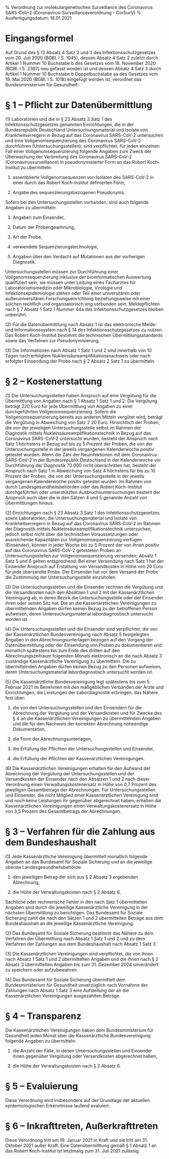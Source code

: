 % Verordnung zur molekulargenetischen Surveillance des Coronavirus SARS-CoV-2  (Coronavirus-Surveillanceverordnung - CorSurV)
% Ausfertigungsdatum: 18.01.2021
 
# Eingangsformel

Auf Grund des § 13 Absatz 4 Satz 2 und 3 des Infektionsschutzgesetzes vom 20. Juli 2000 (BGBl. I S. 1045), dessen Absatz 4 Satz 2 zuletzt durch Artikel 1 Nummer 10 Buchstabe b des Gesetzes vom 18. November 2020 (BGBl. I S. 2397) neu gefasst worden ist und dessen Absatz 4 Satz 3 durch Artikel 1 Nummer 10 Buchstabe b Doppelbuchstabe aa des Gesetzes vom 19. Mai 2020 (BGBl. I S. 1018) eingefügt worden ist, verordnet das Bundesministerium für Gesundheit:

# § 1 – Pflicht zur Datenübermittlung

(1) Laboratorien und die in § 23 Absatz 3 Satz 1 des Infektionsschutzgesetzes genannten Einrichtungen, die in der Bundesrepublik Deutschland Untersuchungsmaterial und Isolate von Krankheitserregern in Bezug auf das Coronavirus SARS-CoV-2 untersuchen und eine Vollgenomsequenzierung des Coronavirus SARS-CoV-2 durchführen (Untersuchungsstellen), sind verpflichtet, für jeden einzelnen Fall einer Vollgenomsequenzierung folgende Angaben zum Zweck der Überwachung der Verbreitung des Coronavirus SARS-CoV-2 (Coronavirussurveillance) in pseudonymisierter Form an das Robert Koch-Institut zu übermitteln:

1. assemblierte Vollgenomsequenzen von Isolaten des SARS-CoV-2 in einer durch das Robert Koch-Institut definierten Form,

2. Angabe des sequenzierungsbezogenen Pseudonyms.

Sofern bei den Untersuchungsstellen vorhanden, sind auch folgende Angaben zu übermitteln:

1. Angaben zum Einsender,

2. Datum der Probengewinnung,

3. Art der Probe,

4. verwendete Sequenzierungstechnologie,

5. Angaben über den Verdacht auf Mutationen aus der vorherigen Diagnostik.

Untersuchungsstellen müssen zur Durchführung einer Vollgenomsequenzierung inklusive der bioinformatischen Auswertung qualifiziert sein; sie müssen unter Leitung eines Facharztes für Laboratoriumsmedizin oder Mikrobiologie, Virologie und Infektionsepidemiologie stehen oder Teil einer universitären oder außeruniversitären Forschungseinrichtung beziehungsweise mit einer solchen rechtlich und organisatorisch eng verbunden sein. Meldepflichten nach § 7 Absatz 1 Satz 1 Nummer 44a des Infektionsschutzgesetzes bleiben unberührt.

(2) Für die Datenübermittlung nach Absatz 1 ist das elektronische Melde- und Informationssystem nach § 14 des Infektionsschutzgesetzes zu nutzen. Das Robert Koch-Institut bestimmt die technischen Übermittlungsstandards sowie das Verfahren zur Pseudonymisierung.

(3) Die Informationen nach Absatz 1 Satz 1 und 2 sind innerhalb von 10 Tagen nach erfolgtem Nukleinsäureamplifikationsnachweis oder nach erfolgter Einsendung der Probe nach § 2 Absatz 2 Satz 1 zu übermitteln.

# § 2 – Kostenerstattung

(1) Die Untersuchungsstellen haben Anspruch auf eine Vergütung für die Übermittlung von Angaben nach § 1 Absatz 1 Satz 1 und 2. Die Vergütung beträgt 220 Euro für jede Übermittlung von Angaben zu einer durchgeführten Vollgenomsequenzierung. Sofern die Vollgenomsequenzierung bereits aus anderen Mitteln vergütet wird, beträgt die Vergütung in Abweichung von Satz 2 20 Euro. Hinsichtlich der Proben, die von der jeweiligen Untersuchungsstelle selbst im Rahmen der Diagnostik mittels Nukleinsäureamplifikationstechnik in Bezug auf das Coronavirus SARS-CoV-2 untersucht wurden, besteht der Anspruch nach Satz 1 höchstens in Bezug auf bis zu 5 Prozent der Proben, die von der Untersuchungsstelle in der jeweils vergangenen Kalenderwoche positiv getestet wurden. Wenn die Zahl der Neuinfektionen mit dem Coronavirus SARS-CoV-2 in der Bundesrepublik Deutschland in der Kalenderwoche vor Durchführung der Diagnostik 70 000 nicht überschritten hat, besteht der Anspruch nach Satz 1 in Abweichung von Satz 4 höchstens für bis zu 10 Prozent der Proben, die von der Untersuchungsstelle in der jeweils vergangenen Kalenderwoche positiv getestet wurden. Im Rahmen von durch Landesgesundheitsbehörden oder das Robert Koch-Institut durchgeführten oder unterstützten Ausbruchsuntersuchungen besteht der Anspruch auch über die in den Sätzen 4 und 5 genannte Anzahl von Übermittlungen hinaus.

(2) Einrichtungen nach § 23 Absatz 3 Satz 1 des Infektionsschutzgesetzes sowie Laboratorien, die Untersuchungsmaterial und Isolate von Krankheitserregern in Bezug auf das Coronavirus SARS-CoV-2 im Rahmen der Diagnostik mittels Nukleinsäureamplifikationstechnik untersuchen, jedoch selbst nicht über die technischen Voraussetzungen oder ausreichende Kapazitäten zur Vollgenomsequenzierung verfügen (Einsender), können in jeder Woche bis zu 5 Prozent der von ihnen positiv auf das Coronavirus SARS-CoV-2 getesteten Proben an Untersuchungsstellen zur Vollgenomsequenzierung versenden; Absatz 1 Satz 5 und 6 gelten entsprechend. Bei einer Versendung nach Satz 1 hat der Einsender Anspruch auf Erstattung von Versandkosten in Höhe von 20 Euro für jede übersandte Probe. Der Einsender hat vor dem Versand der Probe die Zustimmung der Untersuchungsstelle einzuholen.

(3) Die Untersuchungsstellen und die Einsender rechnen die Vergütung und die Versandkosten nach den Absätzen 1 und 2 mit der Kassenärztlichen Vereinigung ab, in deren Bezirk die Untersuchungsstelle oder der Einsender ihren oder seinen Sitz hat. Die an die Kassenärztlichen Vereinigungen zu übermittelnden Angaben dürfen keinen Bezug zu der betroffenen Person aufweisen, deren Untersuchungsmaterial labordiagnostisch untersucht worden ist.

(4) Die Untersuchungsstellen und die Einsender sind verpflichtet, die von der Kassenärztlichen Bundesvereinigung nach Absatz 5 festgelegten Angaben in den Abrechnungsunterlagen bezogen auf den Vorgang der Datenübermittlung oder der Einsendung von Proben zu dokumentieren und monatlich spätestens bis zum Ende des dritten auf den Abrechnungszeitraum folgenden Monats elektronisch an die nach Absatz 3 zuständige Kassenärztliche Vereinigung zu übermitteln. Die zu übermittelnden Angaben dürfen keinen Bezug zu den Personen aufweisen, deren Untersuchungsmaterial labordiagnostisch untersucht worden ist.

(5) Die Kassenärztliche Bundesvereinigung legt spätestens bis zum 5. Februar 2021 im Benehmen mit den maßgeblichen Verbänden der Ärzte und Einrichtungen, die Leistungen der Labordiagnostik erbringen, das Nähere fest über:

1. die von den Untersuchungsstellen und den Einsendern für die Abrechnung der Vergütung und der Versandkosten und für Zwecke des § 4 an die Kassenärztlichen Vereinigungen zu übermittelnden Angaben und die für den Nachweis der korrekten Abrechnung notwendige Dokumentation,

2. die Form der Abrechnungsunterlagen,

3. die Erfüllung der Pflichten der Untersuchungsstellen und Einsender,

4. die Erfüllung der Pflichten der Kassenärztlichen Vereinigungen.

(6) Die Kassenärztlichen Vereinigungen erhalten für den Aufwand der Abrechnung der Vergütung der Untersuchungsstellen und der Versandkosten der Einsender nach den Absätzen 1 und 2 nach dieser Verordnung einen Verwaltungskostenersatz in Höhe von 0,7 Prozent des jeweiligen Gesamtbetrags der Abrechnungen. Für Untersuchungsstellen und Einsender, die nicht Mitglied einer Kassenärztlichen Vereinigung sind und noch keine Leistungen ihr gegenüber abgerechnet haben, erhalten die Kassenärztlichen Vereinigungen einen Verwaltungskostenersatz in Höhe von 3,5 Prozent des Gesamtbetrags der Abrechnungen.

# § 3 – Verfahren für die Zahlung aus dem Bundeshaushalt

(1) Jede Kassenärztliche Vereinigung übermittelt monatlich folgende Angaben an das Bundesamt für Soziale Sicherung und an die jeweilige oberste Landesgesundheitsbehörde:

1. den jeweiligen Betrag der sich aus § 2 Absatz 3 ergebenden Abrechnung,

2. die Höhe der Verwaltungskosten nach § 2 Absatz 6.

Sachliche oder rechnerische Fehler in den nach Satz 1 übermittelten Angaben sind durch die jeweilige Kassenärztliche Vereinigung in der nächsten Übermittlung zu berichtigen. Das Bundesamt für Soziale Sicherung zahlt die nach den Sätzen 1 und 2 übermittelten Beträge aus dem Bundeshaushalt an die jeweilige Kassenärztliche Vereinigung.

(2) Das Bundesamt für Soziale Sicherung bestimmt das Nähere zu dem Verfahren der Übermittlung nach Absatz 1 Satz 1 und 2 und zu dem Verfahren der Zahlungen aus dem Bundeshaushalt nach Absatz 1 Satz 3.

(3) Die Kassenärztlichen Vereinigungen sind verpflichtet, die von ihnen nach Absatz 1 Satz 1 und 2 übermittelten Angaben und die ihnen nach § 2 Absatz 3 übermittelten Angaben bis zum 31. Dezember 2024 unverändert zu speichern oder aufzubewahren.

(4) Das Bundesamt für Soziale Sicherung übermittelt dem Bundesministerium für Gesundheit unverzüglich nach Vornahme der Zahlungen nach Absatz 1 Satz 3 eine Aufstellung der an die Kassenärztlichen Vereinigungen ausgezahlten Beträge.

# § 4 – Transparenz

Die Kassenärztlichen Vereinigungen haben dem Bundesministerium für Gesundheit jeden Monat über die Kassenärztliche Bundesvereinigung folgende Angaben zu übermitteln:

1. die Anzahl der Fälle, in denen Untersuchungsstellen und Einsender ihnen gegenüber Vergütung oder Versandkosten abgerechnet haben,

2. die Höhe der Verwaltungskosten nach § 2 Absatz 6.

# § 5 – Evaluierung

Diese Verordnung wird insbesondere auf der Grundlage der aktuellen epidemiologischen Erkenntnisse laufend evaluiert.

# § 6 – Inkrafttreten, Außerkrafttreten

Diese Verordnung tritt am 19. Januar 2021 in Kraft und sie tritt am 31. Oktober 2021 außer Kraft. Eine Datenübermittlung gemäß § 1 Absatz 1 an das Robert Koch-Institut ist letztmalig zum 31. Juli 2021 zulässig.
